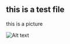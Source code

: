 ## this is a test file

this is a picture



![Alt text](https://www.google.com/imgres?imgurl=http%3A%2F%2Fi.cdn.turner.com%2Fnba%2Fnba%2Fdam%2Fassets%2F151217222052-bismack-biyombo-toronto-raptors-v-sacramento-kings.1200x672.jpeg&imgrefurl=http%3A%2F%2Fwww.nba.com%2F2015%2Fnews%2Ffeatures%2Fian_thomsen%2F12%2F22%2Fraptors-backup-centers-bismack-biyombo-lucas-noguiera%2F&docid=i_rCgKcpnqtx-M&tbnid=2LrvVHI3_fq5IM%3A&w=1200&h=672&bih=995&biw=1920&ved=0ahUKEwjJg7_Dv_zMAhVO9GMKHfl4B8QQMwgeKAEwAQ&iact=mrc&uact=8)
